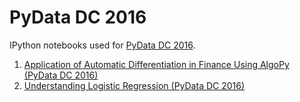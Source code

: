 # PyData DC 2016
IPython notebooks used for [PyData DC 2016](https://pydata.org/dc2016/).
1. [Application of Automatic Differentiation in Finance Using AlgoPy (PyData DC 2016)](https://nbviewer.jupyter.org/github/nicholashub/PyData-DC-2016/blob/master/Application%20of%20%20Automatic%20Differentiation%20in%20Finance%20Using%20AlgoPy%20%28PyData%20DC%202016%29.ipynb)
2. [Understanding Logistic Regression (PyData DC 2016)](https://nbviewer.jupyter.org/github/nicholashub/PyData-DC-2016/blob/master/Understanding%20Logistic%20Regression%20%28PyData%20DC%202016%29.ipynb)
